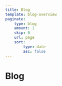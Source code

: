 ```yaml
---
title: Blog
template: blog-overview
paginate:
    type: blog
    amount: 1
    skip: 0
    url: page
    sort: 
        type: date
        asc: false
---
```

# Blog